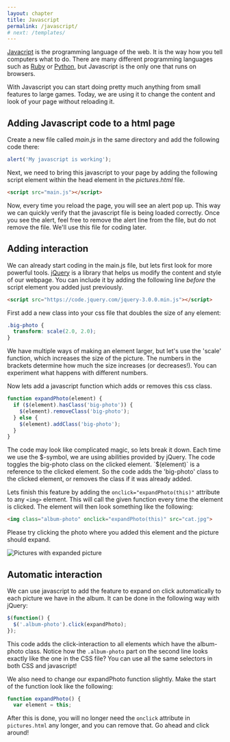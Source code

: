 ```yaml
---
layout: chapter
title: Javascript
permalink: /javascript/
# next: /templates/
---
```


[Javacript][javascript] is the programming language of the web. It is the way how you tell computers what to do. There are many different programming languages such as [Ruby](https://www.ruby-lang.org/en/) or [Python](https://www.python.org/), but Javascript is the only one that runs on browsers.

With Javascript you can start doing pretty much anything from small features to large games. Today, we are using it to change the content and look of your page without reloading it.

## Adding Javascript code to a html page

Create a new file called *main.js* in the same directory and add the following code there:

```javascript
alert('My javascript is working');
```

Next, we need to bring this javascript to your page by adding the following script element within the head element in the *pictures.html* file.

```html
<script src="main.js"></script>
```

Now, every time you reload the page, you will see an alert pop up. This way we can quickly verify that the javascript file is being loaded correctly. Once you see the alert, feel free to remove the alert line from the file, but do not remove the file. We'll use this file for coding later.

## Adding interaction

We can already start coding in the main.js file, but lets first look for more powerful tools. [jQuery][jquery] is a library that helps us modify the content and style of our webpage. You can include it by adding the following line *before* the script element you added just previously.

```html
<script src="https://code.jquery.com/jquery-3.0.0.min.js"></script>
```

First add a new class into your css file that doubles the size of any element:

```css
.big-photo {
  transform: scale(2.0, 2.0);
}
```

We have multiple ways of making an element larger, but let's use the 'scale' function, which increases the size of the picture. The numbers in the brackets determine how much the size increases (or decreases!). You can experiment what happens with different numbers.

Now lets add a javascript function which adds or removes this css class.

```javascript
function expandPhoto(element) {
  if ($(element).hasClass('big-photo')) {
    $(element).removeClass('big-photo');
  } else {
    $(element).addClass('big-photo');
  }
}
```

The code may look like complicated magic, so lets break it down. Each time we use the $-symbol, we are using abilities provided by jQuery. The code toggles the big-photo class on the clicked element. `$(element)` is a reference to the clicked element. So the code adds the 'big-photo' class to the clicked element, or removes the class if it was already added.

Lets finish this feature by adding the `onclick="expandPhoto(this)"` attribute to any `<img>` element. This will call the given function every time the element is clicked. The element will then look something like the following:

```html
<img class="album-photo" onclick="expandPhoto(this)" src="cat.jpg">
```

Please try clicking the photo where you added this element and the picture should expand.

![Pictures with expanded picture](pictures-expanded.png)

## Automatic interaction

We can use javascript to add the feature to expand on click automatically to each picture we have in the album. It can be done in the following way with jQuery:

```javascript
$(function() {
  $('.album-photo').click(expandPhoto);
});
```

This code adds the click-interaction to all elements which have the album-photo class. Notice how the `.album-photo` part on the second line looks exactly like the one in the CSS file? You can use all the same selectors in both CSS and javascript!

We also need to change our expandPhoto function slightly. Make the start of the function look like the following:

```javascript
function expandPhoto() {
  var element = this;
```

After this is done, you will no longer need the `onclick` attribute in `pictures.html` any longer, and you can remove that. Go ahead and click around!

[javascript]: https://developer.mozilla.org/en-US/Learn/Getting_started_with_the_web/JavaScript_basics
[javascript-functions]: https://developer.mozilla.org/en-US/Learn/Getting_started_with_the_web/JavaScript_basics#Functions
[jquery]: http://jquery.com/
